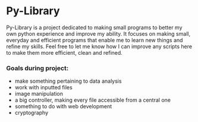 # Py-Library

Py-Library is a project dedicated to making small programs to better my own python experience and improve my ability. It focuses on making small, everyday and efficient programs that enable me to learn new things and refine my skills. Feel free to let me know how I can improve any scripts here to make them more efficient, clean and refined.

### Goals during project:

- make something pertaining to data analysis
- work with inputted files
- image manipulation
- a big controller, making every file accessible from a central one
- something to do with web development
- cryptography
